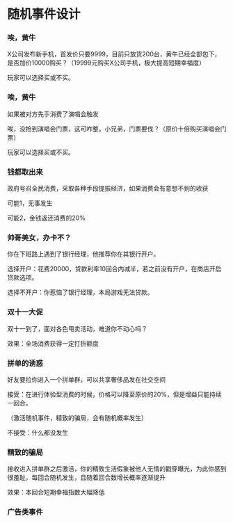# 随机事件设计

### 唉，黄牛

X公司发布新手机，首发价只要9999，目前只放货200台，黄牛已经全部包下，是否加价10000购买？（19999元购买X公司手机，极大提高短期幸福度）

玩家可以选择买或不买。

### 唉，黄牛

如果被对方先手消费了演唱会触发

唉，没抢到演唱会门票，这可咋整。小兄弟，门票要伐？（原价十倍购买演唱会门票）

玩家可以选择买或不买。

### 钱都取出来

政府号召全民消费，采取各种手段提振经济，如果消费会有意想不到的收获

可能1，无事发生

可能2，金钱返还消费的20%

### 帅哥美女，办卡不？

你在下班路上遇到了银行经理，他推荐你在其银行开户。

选择开户：花费20000，贷款利率10回合内减半，若之前没有开户，在商店开启贷款选项。

选择不开户：你惹恼了银行经理，本局游戏无法贷款。

### 双十一大促

双十一到了，面对各色甩卖活动，难道你不动心吗？

效果：全场消费获得一定打折额度

### 拼单的诱惑

好友要拉你进入一个拼单群，可以共享奢侈品发在社交空间

接受：在进行体验型消费的时候，价格可以降至原价的20%，但是增益只能持续一回合。

（激活随机事件，精致的骗局，会有随机概率发生）

不接受：什么都没发生

### 精致的骗局

接收进入拼单群之后激活，你的精致生活假象被他人无情的戳穿曝光，为此你感到很羞耻。每回合随机发生，且随着回合数增长概率逐渐提升

效果：本回合短期幸福指数大幅降低

### 广告类事件